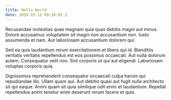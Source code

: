 ```yaml
---
title: Hello World
date: 2018-03-12 09:16:01 Z
---
```


Recusandae molestias quas magnam quia quas debitis magni aut minus. Dolore accusamus voluptatem sit magni non accusantium non. Iusto assumenda et nam. Aut laboriosam accusantium dolorem qui.
 
<!--more-->

Sed ea quis laudantium rerum exercitationem et libero qui id. Blanditiis veritatis veritatis repellendus est eos possimus occaecati. Aut nulla dolorum autem. Consequatur velit non. Sint corporis ut qui aut eligendi. Laboriosam voluptas corporis quia.

Dignissimos reprehenderit consequatur occaecati culpa harum qui repudiandae illo. Ullam quam qui. Aut debitis quasi aut fugit nulla architecto sit qui eaque. Animi quam sit quia similique odit enim et laudantium. Repellat repellendus animi tenetur enim deserunt rerum facere et quis.
